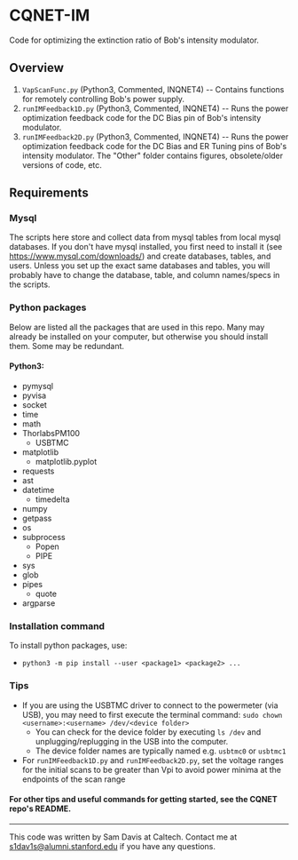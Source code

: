 # CQNET-IM
Code for optimizing the extinction ratio of Bob's intensity modulator.

## Overview
1. `VapScanFunc.py` (Python3, Commented, INQNET4) -- Contains functions for remotely controlling Bob's power supply.
2. `runIMFeedback1D.py` (Python3, Commented, INQNET4) -- Runs the power optimization feedback code for the DC Bias pin of Bob's intensity modulator.
3. `runIMFeedback2D.py` (Python3, Commented, INQNET4) -- Runs the power optimization feedback code for the DC Bias and ER Tuning pins of Bob's intensity modulator.
The "Other" folder contains figures, obsolete/older versions of code, etc.

## Requirements
### Mysql
The scripts here store and collect data from mysql tables from local mysql databases. If you don't have
mysql installed, you first need to install it (see https://www.mysql.com/downloads/) and create databases, tables, and users. Unless you set up the exact same databases and tables, you will probably have to change the database, table, and column names/specs in the scripts.


### Python packages
Below are listed all the packages that are used in this repo. Many may already be installed on your computer, but otherwise you should install them. Some may be redundant.
#### Python3:
* pymysql
* pyvisa
* socket
* time
* math
* ThorlabsPM100
  - USBTMC
* matplotlib
  - matplotlib.pyplot
* requests
* ast
* datetime
  - timedelta
* numpy
* getpass
* os
* subprocess
  - Popen
  - PIPE
* sys
* glob
* pipes
  - quote
* argparse

### Installation command
To install python packages, use:
* `python3 -m pip install --user <package1> <package2> ...`

### Tips
* If you are using the USBTMC driver to connect to the powermeter (via USB), you may need to first execute the terminal command: 
```sudo chown <username>:<username> /dev/<device folder>```
   - You can check for the device folder by executing `ls /dev` and unplugging/replugging in the USB into the computer.
   - The device folder names are typically named e.g. `usbtmc0` or `usbtmc1`
* For `runIMFeedback1D.py` and `runIMFeedback2D.py`, set the voltage ranges for the initial scans to be greater than Vpi to avoid power minima at the endpoints of the scan range

#### For other tips and useful commands for getting started, see the CQNET repo's README.

---
This code was written by Sam Davis at Caltech. Contact me at s1dav1s@alumni.stanford.edu if you have any questions.
